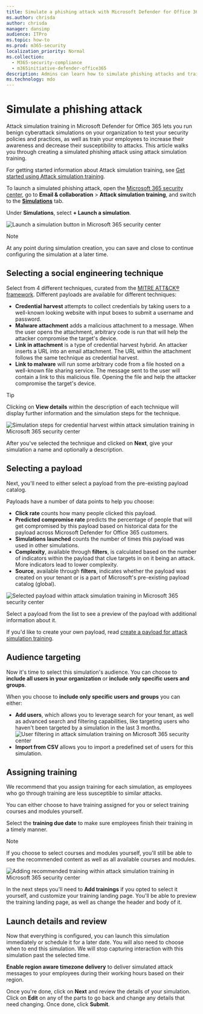 ```yaml
---
title: Simulate a phishing attack with Microsoft Defender for Office 365
ms.author: chrisda
author: chrisda
manager: dansimp
audience: ITPro
ms.topic: how-to
ms.prod: m365-security
localization_priority: Normal
ms.collection: 
  - M365-security-compliance
  - m365initiative-defender-office365
description: Admins can learn how to simulate phishing attacks and train their users on phishing prevention using Attack simulation training in Microsoft Defender for Office 365.
ms.technology: mdo
---
```


# Simulate a phishing attack

Attack simulation training in Microsoft Defender for Office 365 lets you run benign cyberattack simulations on your organization to test your security policies and practices, as well as train your employees to increase their awareness and decrease their susceptibility to attacks. This article walks you through creating  a simulated phishing attack using attack simulation training.

For getting started information about Attack simulation training, see [Get started using Attack simulation training](attack-simulation-training-get-started.md).

To launch a simulated phishing attack, open the [Microsoft 365 security center](https://security.microsoft.com/), go to **Email & collaboration** \> **Attack simulation training**, and switch to the [**Simulations**](https://security.microsoft.com/attacksimulator?viewid=simulations) tab.

Under **Simulations**, select **+ Launch a simulation**.

![Launch a simulation button in Microsoft 365 security center](../../media/attack-sim-preview-launch.png)

> [!NOTE]
> At any point during simulation creation, you can save and close to continue configuring the simulation at a later time.

## Selecting a social engineering technique

Select from 4 different techniques, curated from the [MITRE ATT&CK® framework](https://attack.mitre.org/techniques/enterprise/). Different payloads are available for different techniques:

- **Credential harvest** attempts to collect credentials by taking users to a well-known looking website with input boxes to submit a username and password.
- **Malware attachment** adds a malicious attachment to a message. When the user opens the attachment, arbitrary code is run that will help the attacker compromise the target's device.
- **Link in attachment** is a type of credential harvest hybrid. An attacker inserts a URL into an email attachment. The URL within the attachment follows the same technique as credential harvest.
- **Link to malware** will run some arbitrary code from a file hosted on a well-known file sharing service. The message sent to the user will contain a link to this malicious file. Opening the file and help the attacker compromise the target's device.

> [!TIP]
> Clicking on **View details** within the description of each technique will display further information and the simulation steps for the technique.
>
> ![Simulation steps for credential harvest within attack simulation training in Microsoft 365 security center](../../media/attack-sim-preview-sim-steps.png)

After you've selected the technique and clicked on **Next**, give your simulation a name and optionally a description.

## Selecting a payload

Next, you'll need to either select a payload from the pre-existing payload catalog.

Payloads have a number of data points to help you choose:

- **Click rate** counts how many people clicked this payload.
- **Predicted compromise rate** predicts the percentage of people that will get compromised by this payload based on historical data for the payload across Microsoft Defender for Office 365 customers.
- **Simulations launched** counts the number of times this payload was used in other simulations.
- **Complexity**, available through **filters**, is calculated based on the number of indicators within the payload that clue targets in on it being an attack. More indicators lead to lower complexity.
- **Source**, available through **filters**, indicates whether the payload was created on your tenant or is a part of Microsoft's pre-existing payload catalog (global).

![Selected payload within attack simulation training in Microsoft 365 security center](../../media/attack-sim-preview-select-payload.png)

Select a payload from the list to see a preview of the payload with additional information about it.

If you'd like to create your own payload, read [create a payload for attack simulation training](attack-simulation-training-payloads.md).

## Audience targeting

Now it's time to select this simulation's audience. You can choose to **include all users in your organization** or **include only specific users and groups**.

When you choose to **include only specific users and groups** you can either:

- **Add users**, which allows you to leverage search for your tenant, as well as advanced search and filtering capabilities, like targeting users who haven't been targeted by a simulation in the last 3 months.
  ![User filtering in attack simulation training on Microsoft 365 security center](../../media/attack-sim-preview-user-targeting.png)
- **Import from CSV** allows you to import a predefined set of users for this simulation.

## Assigning training

We recommend that you assign training for each simulation, as employees who go through training are less susceptible to similar attacks.

You can either choose to have training assigned for you or select training courses and modules yourself.

Select the **training due date** to make sure employees finish their training in a timely manner.

> [!NOTE]
> If you choose to select courses and modules yourself, you'll still be able to see the recommended content as well as all available courses and modules.
>
> ![Adding recommended training within attack simulation training in Microsoft 365 security center](../../media/attack-sim-preview-add-training.png)

In the next steps you'll need to **Add trainings** if you opted to select it yourself, and customize your training landing page. You'll be able to preview the training landing page, as well as change the header and body of it.

## Launch details and review

Now that everything is configured, you can launch this simulation immediately or schedule it for a later date. You will also need to choose when to end this simulation. We will stop capturing interaction with this simulation past the selected time.

**Enable region aware timezone delivery** to deliver simulated attack messages to your employees during their working hours based on their region.

Once you're done, click on **Next** and review the details of your simulation. Click on **Edit** on any of the parts to go back and change any details that need changing. Once done, click **Submit**.
